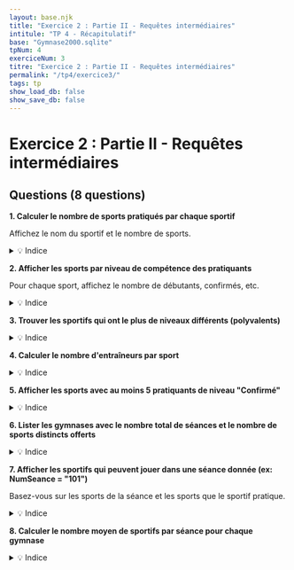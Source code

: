 ```yaml
---
layout: base.njk
title: "Exercice 2 : Partie II - Requêtes intermédiaires"
intitule: "TP 4 - Récapitulatif"
base: "Gymnase2000.sqlite"
tpNum: 4
exerciceNum: 3
titre: "Exercice 2 : Partie II - Requêtes intermédiaires"
permalink: "/tp4/exercice3/"
tags: tp
show_load_db: false
show_save_db: false
---
```


# Exercice 2 : Partie II - Requêtes intermédiaires

## Questions (8 questions)

**1. Calculer le nombre de sports pratiqués par chaque sportif**

Affichez le nom du sportif et le nombre de sports.

<details>
<summary>💡 Indice</summary>

Comptez les entrées dans `Jouer` en groupant par NumLicence, puis joignez avec `Sportif`.
</details>

**2. Afficher les sports par niveau de compétence des pratiquants**

Pour chaque sport, affichez le nombre de débutants, confirmés, etc.

<details>
<summary>💡 Indice</summary>

Utilisez `GROUP BY NumSport` et `CASE` ou `COUNT()` avec des conditions sur le champ Niveau.
</details>

**3. Trouver les sportifs qui ont le plus de niveaux différents (polyvalents)**

<details>
<summary>💡 Indice</summary>

Comptez les niveaux distincts par sportif (en combinant Jouer, Entrainer, Arbitrer), puis trouvez le maximum.
</details>

**4. Calculer le nombre d'entraîneurs par sport**

<details>
<summary>💡 Indice</summary>

Comptez les entrées distinctes dans `Entrainer` en groupant par NumSport.
</details>

**5. Afficher les sports avec au moins 5 pratiquants de niveau "Confirmé"**

<details>
<summary>💡 Indice</summary>

Filtrez `Jouer` où Niveau = "Confirmé", comptez, et appliquez HAVING pour le minimum de 5.
</details>

**6. Lister les gymnases avec le nombre total de séances et le nombre de sports distincts offerts**

<details>
<summary>💡 Indice</summary>

Comptez les séances et les sports distincts en groupant par NumGymnase.
</details>

**7. Afficher les sportifs qui peuvent jouer dans une séance donnée (ex: NumSeance = "101")**

Basez-vous sur les sports de la séance et les sports que le sportif pratique.

<details>
<summary>💡 Indice</summary>

Trouvez d'abord le sport de la séance, puis les sportifs qui pratiquent ce sport.
</details>

**8. Calculer le nombre moyen de sportifs par séance pour chaque gymnase**

<details>
<summary>💡 Indice</summary>

Utilisez le champ `MaxSportifs` dans `Seance` et groupez par gymnase (ou comptez les participants réels).
</details>
